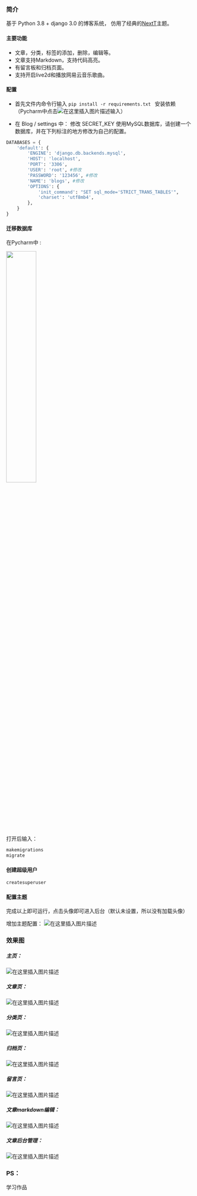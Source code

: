 ### 简介
基于 Python 3.8 + django 3.0 的博客系统， 仿用了经典的[NextT](https://theme-next.js.org/)主题。

#### 主要功能
- 文章，分类，标签的添加，删除，编辑等。
- 文章支持Markdown，支持代码高亮。
- 有留言板和归档页面。
- 支持开启live2d和播放网易云音乐歌曲。

#### 配置
- 首先文件内命令行输入 `pip install -r requirements.txt ` 安装依赖（Pycharm中点击![在这里插入图片描述](https://img-blog.csdnimg.cn/20200710223301923.png)输入）

- 在 Blog / settings 中：
修改 SECRET_KEY
使用MySQL数据库，请创建一个数据库，并在下列标注的地方修改为自己的配置。   
```python
DATABASES = {
    'default': {
        'ENGINE': 'django.db.backends.mysql',
        'HOST': 'localhost',
        'PORT': '3306',
        'USER': 'root',	#修改
        'PASSWORD': '123456', #修改
        'NAME': 'blogs', #修改
        'OPTIONS': {
            'init_command': "SET sql_mode='STRICT_TRANS_TABLES'",
            'charset': 'utf8mb4',
        },
    }
}
```
#### 迁移数据库

 在Pycharm中 :

<img src="https://img-blog.csdnimg.cn/20200710223348705.png?x-oss-process=image/watermark,type_ZmFuZ3poZW5naGVpdGk,shadow_10,text_aHR0cHM6Ly9ibG9nLmNzZG4ubmV0L3FxXzQzNjQwMDA5,size_16,color_FFFFFF,t_70" width="40%">

打开后输入：

```bash
makemigrations
migrate
```
#### 创建超级用户

```bash
createsuperuser
```
#### 配置主题
完成以上即可运行，点击头像即可进入后台（默认未设置，所以没有加载头像）

增加主题配置：
![在这里插入图片描述](https://img-blog.csdnimg.cn/20200710224119534.png?x-oss-process=image/watermark,type_ZmFuZ3poZW5naGVpdGk,shadow_10,text_aHR0cHM6Ly9ibG9nLmNzZG4ubmV0L3FxXzQzNjQwMDA5,size_16,color_FFFFFF,t_70)

### 效果图
##### 主页：
![在这里插入图片描述](https://img-blog.csdnimg.cn/20200710223908444.png?x-oss-process=image/watermark,type_ZmFuZ3poZW5naGVpdGk,shadow_10,text_aHR0cHM6Ly9ibG9nLmNzZG4ubmV0L3FxXzQzNjQwMDA5,size_16,color_FFFFFF,t_70)
##### 文章页：
![在这里插入图片描述](https://img-blog.csdnimg.cn/20200710224238702.png?x-oss-process=image/watermark,type_ZmFuZ3poZW5naGVpdGk,shadow_10,text_aHR0cHM6Ly9ibG9nLmNzZG4ubmV0L3FxXzQzNjQwMDA5,size_16,color_FFFFFF,t_70)
##### 分类页：
![在这里插入图片描述](https://img-blog.csdnimg.cn/20200710224344314.png?x-oss-process=image/watermark,type_ZmFuZ3poZW5naGVpdGk,shadow_10,text_aHR0cHM6Ly9ibG9nLmNzZG4ubmV0L3FxXzQzNjQwMDA5,size_16,color_FFFFFF,t_70)
##### 归档页：
![在这里插入图片描述](https://img-blog.csdnimg.cn/2020071022443624.png?x-oss-process=image/watermark,type_ZmFuZ3poZW5naGVpdGk,shadow_10,text_aHR0cHM6Ly9ibG9nLmNzZG4ubmV0L3FxXzQzNjQwMDA5,size_16,color_FFFFFF,t_70)
##### 留言页：
![在这里插入图片描述](https://img-blog.csdnimg.cn/20200710224518694.png?x-oss-process=image/watermark,type_ZmFuZ3poZW5naGVpdGk,shadow_10,text_aHR0cHM6Ly9ibG9nLmNzZG4ubmV0L3FxXzQzNjQwMDA5,size_16,color_FFFFFF,t_70)
##### 文章markdown编辑：
![在这里插入图片描述](https://img-blog.csdnimg.cn/20200710224654654.png?x-oss-process=image/watermark,type_ZmFuZ3poZW5naGVpdGk,shadow_10,text_aHR0cHM6Ly9ibG9nLmNzZG4ubmV0L3FxXzQzNjQwMDA5,size_16,color_FFFFFF,t_70)
##### 文章后台管理：
![在这里插入图片描述](https://img-blog.csdnimg.cn/20200710224737864.png?x-oss-process=image/watermark,type_ZmFuZ3poZW5naGVpdGk,shadow_10,text_aHR0cHM6Ly9ibG9nLmNzZG4ubmV0L3FxXzQzNjQwMDA5,size_16,color_FFFFFF,t_70)

### PS：
学习作品
